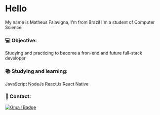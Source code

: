 # Hello
My name is Matheus Falavigna, I'm from Brazil
I'm a student of Computer Science

### 💻 Objective:
Studying and practicing to become a fron-end and future full-stack developer

### 📚 Studying and learning: 
JavaScript
NodeJs
ReactJs
React Native

### 👦 Contact:


[![Gmail Badge](https://img.shields.io/badge/-matheusfalavigna@gmail.com-000000cc?style=flat-square&logo=Gmail&logoColor=white&link=matheusfalavigna@gmail.com)](mailto:matheusfalavigna@gmail.com)



